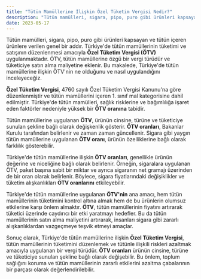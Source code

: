 ```yaml
---
title: "Tütün Mamüllerine İlişkin Özel Tüketim Vergisi Nedir?"
description: "Tütün mamülleri, sigara, pipo, puro gibi ürünleri kapsayan ve tütün içeren ürünlere verilen genel bir addır"
date: 2023-05-17
---
```


Tütün mamülleri, sigara, pipo, puro gibi ürünleri kapsayan ve tütün içeren ürünlere verilen genel bir addır. Türkiye'de
tütün mamüllerinin tüketimi ve satışının düzenlenmesi amacıyla **Özel Tüketim Vergisi (ÖTV)** uygulanmaktadır. ÖTV,
tütün mamüllerine özgü bir vergi türüdür ve tüketiciye satın alma maliyetine eklenir. Bu makalede, Türkiye'de tütün
mamüllerine ilişkin ÖTV'nin ne olduğunu ve nasıl uygulandığını inceleyeceğiz.

**Özel Tüketim Vergisi**, 4760 sayılı Özel Tüketim Vergisi Kanunu'na göre düzenlenmiştir ve tütün mamüllerini içeren 1.
sınıf mal kategorisine dahil edilmiştir. Türkiye'de tütün mamülleri, sağlık risklerine ve bağımlılığa işaret eden
faktörler nedeniyle yüksek bir **ÖTV oranına** tabidir.

Tütün mamüllerine uygulanan **ÖTV**, ürünün cinsine, türüne ve tüketiciye sunulan şekline bağlı olarak değişkenlik
gösterir. **ÖTV oranları**, Bakanlar Kurulu tarafından belirlenir ve zaman zaman güncellenir. Sigara gibi yaygın tütün
mamüllerine uygulanan **ÖTV oranı**, ürünün özelliklerine bağlı olarak farklılık gösterebilir.

Türkiye'de tütün mamüllerine ilişkin **ÖTV oranları**, genellikle ürünün değerine ve niceliğine bağlı olarak belirlenir.
Örneğin, sigaralara uygulanan ÖTV, paket başına sabit bir miktar ve ayrıca sigaranın net gramajı üzerinden de bir oran
olarak belirlenir. Böylece, sigara fiyatlarındaki değişiklikler ve tüketim alışkanlıkları **ÖTV oranlarını**
etkileyebilir.

Türkiye'de tütün mamüllerine uygulanan **ÖTV'nin** ana amacı, hem tütün mamüllerinin tüketimini kontrol altına almak hem
de bu ürünlerin olumsuz etkilerine karşı önlem almaktır. **ÖTV**, tütün mamüllerinin fiyatını artırarak tüketici
üzerinde caydırıcı bir etki yaratmayı hedefler. Bu da tütün mamüllerinin satın alma maliyetini artırarak, insanları
sigara gibi zararlı alışkanlıklardan vazgeçmeye teşvik etmeyi amaçlar.

Sonuç olarak, Türkiye'de tütün mamüllerine ilişkin **Özel Tüketim Vergisi**, tütün mamüllerinin tüketimini düzenlemek ve
tütünle ilişkili riskleri azaltmak amacıyla uygulanan bir vergi türüdür. **ÖTV oranları** ürünün cinsine, türüne ve
tüketiciye sunulan şekline bağlı olarak değişebilir. Bu önlem, toplum sağlığını koruma ve tütün mamüllerinin zararlı
etkilerini azaltma çabalarının bir parçası olarak değerlendirilebilir.
